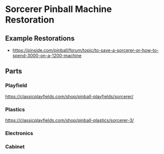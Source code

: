 # Sorcerer Pinball Machine Restoration

## Example Restorations

* https://pinside.com/pinball/forum/topic/to-save-a-sorcerer-or-how-to-spend-3000-on-a-1200-machine

## Parts

### Playfield

https://classicplayfields.com/shop/pinball-playfields/sorcerer/

### Plastics

https://classicplayfields.com/shop/pinball-plastics/sorcerer-3/

### Electronics

### Cabinet

